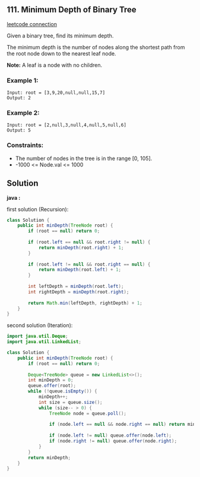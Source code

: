 ## 111. Minimum Depth of Binary Tree

[leetcode connection](https://leetcode.com/problems/minimum-depth-of-binary-tree/)

Given a binary tree, find its minimum depth.

The minimum depth is the number of nodes along the shortest path from the root node down to the nearest leaf node.

**Note:** A leaf is a node with no children.

### Example 1:
```
Input: root = [3,9,20,null,null,15,7]
Output: 2
```

### Example 2:
```
Input: root = [2,null,3,null,4,null,5,null,6]
Output: 5
```

### Constraints:

* The number of nodes in the tree is in the range [0, 105].
* -1000 <= Node.val <= 1000

## Solution

**java :**

first solution (Recursion):
```java
class Solution {
    public int minDepth(TreeNode root) {
        if (root == null) return 0;
        
        if (root.left == null && root.right != null) {
            return minDepth(root.right) + 1;
        }
        
        if (root.left != null && root.right == null) {
            return minDepth(root.left) + 1;
        }
        
        int leftDepth = minDepth(root.left);
        int rightDepth = minDepth(root.right);
        
        return Math.min(leftDepth, rightDepth) + 1;
    }
}
```

second solution (Iteration):
```java
import java.util.Deque;
import java.util.LinkedList;

class Solution {
    public int minDepth(TreeNode root) {
        if (root == null) return 0;
        
        Deque<TreeNode> queue = new LinkedList<>();
        int minDepth = 0;
        queue.offer(root);
        while (!queue.isEmpty()) {
            minDepth++;
            int size = queue.size();
            while (size-- > 0) {
                TreeNode node = queue.poll();
                
                if (node.left == null && node.right == null) return minDepth;
                
                if (node.left != null) queue.offer(node.left);
                if (node.right != null) queue.offer(node.right);
            }
        }
        return minDepth;
    }
}
```